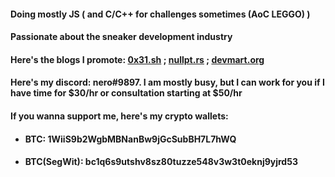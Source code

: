 #### Doing mostly JS ( and C/C++ for challenges sometimes (AoC LEGGO) )
#### Passionate about the sneaker development industry
#### Here's the blogs I promote: [0x31.sh](https://0x31.sh/) ; [nullpt.rs](https://nullpt.rs/) ; [devmart.org](https://devmart.org/)

#### Here's my discord: nero#9897. I am mostly busy, but I can work for you if I have time for $30/hr or consultation starting at $50/hr
#### If you wanna support me, here's my crypto wallets:
  - #### BTC: 1WiiS9b2WgbMBNanBw9jGcSubBH7L7hWQ
  - #### BTC(SegWit): bc1q6s9utshv8sz80tuzze548v3w3t0eknj9yjrd53
